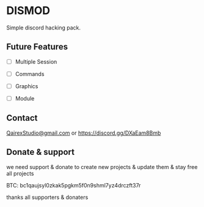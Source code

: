 # DISMOD

Simple discord hacking pack.

## Future Features

- [ ] Multiple Session

- [ ] Commands

- [ ] Graphics

- [ ] Module

## Contact

QairexStudio@gmail.com or https://discord.gg/DXaEam8Bmb

## Donate & support

we need support & donate to create new projects & update them & stay free all projects

BTC: bc1qaujsyl0zkak5pgkm5f0n9shml7yz4drczft37r

thanks all supporters & donaters
